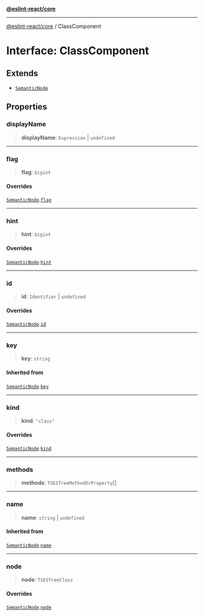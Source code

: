 [**@eslint-react/core**](../README.md)

***

[@eslint-react/core](../README.md) / ClassComponent

# Interface: ClassComponent

## Extends

- [`SemanticNode`](SemanticNode.md)

## Properties

### displayName

> **displayName**: `Expression` \| `undefined`

***

### flag

> **flag**: `bigint`

#### Overrides

[`SemanticNode`](SemanticNode.md).[`flag`](SemanticNode.md#flag)

***

### hint

> **hint**: `bigint`

#### Overrides

[`SemanticNode`](SemanticNode.md).[`hint`](SemanticNode.md#hint)

***

### id

> **id**: `Identifier` \| `undefined`

#### Overrides

[`SemanticNode`](SemanticNode.md).[`id`](SemanticNode.md#id)

***

### key

> **key**: `string`

#### Inherited from

[`SemanticNode`](SemanticNode.md).[`key`](SemanticNode.md#key)

***

### kind

> **kind**: `"class"`

#### Overrides

[`SemanticNode`](SemanticNode.md).[`kind`](SemanticNode.md#kind)

***

### methods

> **methods**: `TSESTreeMethodOrProperty`[]

***

### name

> **name**: `string` \| `undefined`

#### Inherited from

[`SemanticNode`](SemanticNode.md).[`name`](SemanticNode.md#name)

***

### node

> **node**: `TSESTreeClass`

#### Overrides

[`SemanticNode`](SemanticNode.md).[`node`](SemanticNode.md#node)
